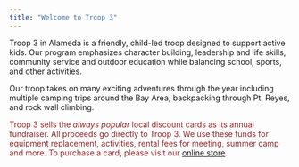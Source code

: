 ```yaml
---
title: "Welcome to Troop 3"
---
```


Troop 3 in Alameda is a friendly, child-led troop designed to support active kids. Our program emphasizes character building, leadership and life skills, community service and outdoor education while balancing school, sports, and other activities.

Our troop takes on many exciting adventures through the year including multiple camping trips around the Bay Area, backpacking through Pt. Reyes, and rock wall climbing.

<span style="color: #8d2424;">Troop 3 sells the *always popular* local discount cards as its annual fundraiser. All proceeds go directly to Troop 3. We use these funds for equipment replacement, activities, rental fees for meeting, summer camp and more. To purchase a card, please visit our [online store](https://alameda-bsa-troop-3.square.site).</span>
